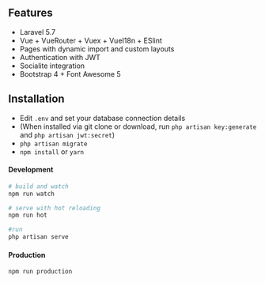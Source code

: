 ## Features

- Laravel 5.7 
- Vue + VueRouter + Vuex + VueI18n + ESlint
- Pages with dynamic import and custom layouts
- Authentication with JWT
- Socialite integration
- Bootstrap 4 + Font Awesome 5

## Installation

- Edit `.env` and set your database connection details
- (When installed via git clone or download, run `php artisan key:generate` and `php artisan jwt:secret`)
- `php artisan migrate`
- `npm install` or `yarn`


#### Development

```bash
# build and watch
npm run watch

# serve with hot reloading
npm run hot

#run
php artisan serve
```

#### Production

```bash
npm run production
```